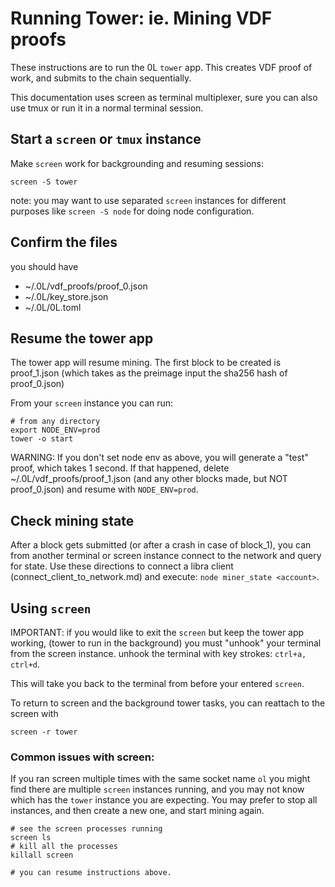 # Running Tower: ie. Mining VDF proofs

These instructions are to run the 0L `tower` app. This creates VDF proof of work, and submits to the chain sequentially.

This documentation uses screen as terminal multiplexer, sure you can also use tmux or run it in a normal terminal session. 

## Start a `screen` or `tmux` instance

Make `screen` work for backgrounding and resuming sessions:
```
screen -S tower
```
note: you may want to use separated `screen` instances for different purposes like `screen -S node` for doing node configuration.

## Confirm the files

you should have 
- ~/.0L/vdf_proofs/proof_0.json
- ~/.0L/key_store.json
- ~/.0L/0L.toml

## Resume the tower app
The tower app will resume mining. The first block to be created is proof_1.json (which takes as the preimage input the sha256 hash of proof_0.json)

From your `screen` instance you can run:
```
# from any directory
export NODE_ENV=prod
tower -o start
```
WARNING: If you don't set node env as above, you will generate a "test" proof, which takes 1 second. If that happened, delete ~/.0L/vdf_proofs/proof_1.json (and any other blocks made, but NOT proof_0.json) and resume with `NODE_ENV=prod`.

## Check mining state

After a block gets submitted (or after a crash in case of block_1), you can from another terminal or screen instance connect to the network and query for state. Use these directions to connect a libra client (connect_client_to_network.md) and execute: `node miner_state <account>`. 

## Using `screen`
IMPORTANT: if you would like to exit the `screen` but keep the tower app working, (tower to run in the background) you must "unhook" your terminal from the screen instance.
unhook the terminal with key strokes:
`ctrl+a, ctrl+d`.

This will take you back to the terminal from before your entered `screen`.

To return to screen and the background tower tasks, you can reattach to the screen with 
```
screen -r tower
```


### Common issues with screen:

If you ran screen multiple times with the same socket name `ol` you might find there are multiple `screen` instances running, and you may not know which has the `tower` instance you are expecting. You may prefer to stop all instances, and then create a new one, and start mining again.
```
# see the screen processes running
screen ls
# kill all the processes
killall screen

# you can resume instructions above.

```